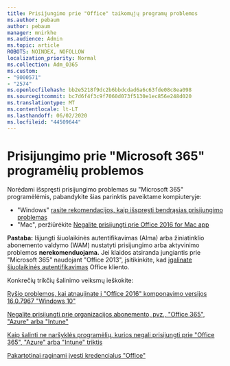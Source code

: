 ```yaml
---
title: Prisijungimo prie "Office" taikomųjų programų problemos
ms.author: pebaum
author: pebaum
manager: mnirkhe
ms.audience: Admin
ms.topic: article
ROBOTS: NOINDEX, NOFOLLOW
localization_priority: Normal
ms.collection: Adm_O365
ms.custom:
- "9000571"
- "2574"
ms.openlocfilehash: bb2e5218f9dc2b6bbdcdad6a6c63fde08c8ea098
ms.sourcegitcommit: bc7d6f4f3c9f7060d073f5130e1ec856e248d020
ms.translationtype: MT
ms.contentlocale: lt-LT
ms.lasthandoff: 06/02/2020
ms.locfileid: "44509644"
---
```

# <a name="issues-signing-into-microsoft-365-apps"></a>Prisijungimo prie "Microsoft 365" programėlių problemos

Norėdami išspręsti prisijungimo problemas su "Microsoft 365" programėlėmis, pabandykite šias parinktis paveiktame kompiuteryje:  

- "Windows" [rasite rekomendacijos, kaip išspręsti bendrąsias prisijungimo problemas](https://docs.microsoft.com/office365/troubleshoot/administration/disabling-adal-wam-not-recommended#recommendations-on-resolving-common-sign-in-issues)
- "Mac", peržiūrėkite [Negalite prisijungti prie Office 2016 for Mac app](https://docs.microsoft.com/office365/troubleshoot/authentication/sign-in-to-office-2016-for-mac-fail)

**Pastaba:** Išjungti šiuolaikinės autentifikavimas (Alma) arba žiniatinklio abonemento valdymo (WAM) nustatyti prisijungimo arba aktyvinimo problemos **nerekomenduojama.** Jei klaidos atsiranda jungiantis prie "Microsoft 365" naudojant "Office 2013", įsitikinkite, kad [įgalinate šiuolaikinės autentifikavimas](https://docs.microsoft.com/microsoft-365/admin/security-and-compliance/enable-modern-authentication) Office kliento.

Konkrečių trikčių šalinimo veiksmų ieškokite:

[Ryšio problemos, kai atnaujinate į "Office 2016" komponavimo versijos 16.0.7967 "Windows 10"](https://docs.microsoft.com/office365/troubleshoot/administration/connection-issue-when-sign-in-office-2016)  

[Negalite prisijungti prie organizacijos abonemento, pvz., "Office 365", "Azure" arba "Intune"](https://docs.microsoft.com/office365/troubleshoot/authentication/sign-in-to-office-365-azure-intune)

[Kaip šalinti ne naršyklės programėlių, kurios negali prisijungti prie "Office 365", "Azure" arba "Intune" triktis](https://support.office.com/article/how-to-troubleshoot-non-browser-apps-that-can-t-sign-in-to-office-365-azure-or-intune-3ba1b268-66f6-462c-b0e5-070f5c2603c1?ui=en-US&rs=en-US&ad=US)

[Pakartotinai raginami įvesti kredencialus "Office"](https://docs.microsoft.com/office365/troubleshoot/authentication/access-denied-when-connect-to-office-365)